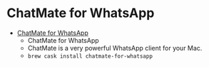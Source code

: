 # ChatMate for WhatsApp
- [ChatMate for WhatsApp](https://chatmate.io/)
  -  ChatMate for WhatsApp
  - ChatMate is a very powerful WhatsApp client for your Mac.
  - `brew cask install chatmate-for-whatsapp`
